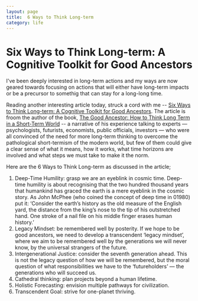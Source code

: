 ```yaml
---
layout: page
title:  6 Ways to Think Long-term
category: life
---
```


# Six Ways to Think Long-term: A Cognitive Toolkit for Good Ancestors

I've been deeply interested in long-term actions and my ways are now geared towards focusing on actions that will either have long-term impacts or be a precursor to somethig that can stay for a long-long time.

Reading another interesting article today, struck a cord with me -- [Six Ways to Think Long-term: A Cognitive Toolkit for Good Ancestors](https://blog.longnow.org/02020/07/20/six-ways-to-think-long-term-a-cognitive-toolkit-for-good-ancestors/). The article is froom the author of the book, [The Good Ancestor: How to Think Long Term in a Short-Term World](https://www.amazon.co.uk/Good-Ancestor-Think-Short-Term-World/dp/0753554496/) -- a narrative of his experience talking to experts — psychologists, futurists, economists, public officials, investors — who were all convinced of the need for more long-term thinking to overcome the pathological short-termism of the modern world, but few of them could give a clear sense of what it means, how it works, what time horizons are involved and what steps we must take to make it the norm.

Here are the 6 Ways to Think Long-term as discussed in the article;

1. Deep-Time Humility: grasp we are an eyeblink in cosmic time. Deep-time humility is about recognising that the two hundred thousand years that humankind has graced the earth is a mere eyeblink in the cosmic story. As John McPhee (who coined the concept of deep time in 01980) put it: ‘Consider the earth’s history as the old measure of the English yard, the distance from the king’s nose to the tip of his outstretched hand. One stroke of a nail file on his middle finger erases human history.’
2. Legacy Mindset: be remembered well by posterity. If we hope to be good ancestors, we need to develop a transcendent ‘legacy mindset’, where we aim to be remembered well by the generations we will never know, by the universal strangers of the future.
3. Intergenerational Justice: consider the seventh generation ahead. This is not the legacy question of how we will be remembered, but the moral question of what responsibilities we have to the ‘futureholders’ — the generations who will succeed us.
4. Cathedral thinking: plan projects beyond a human lifetime. 
5. Holistic Forecasting: envision multiple pathways for civilization.
6. Transcendent Goal: strive for one-planet thriving.